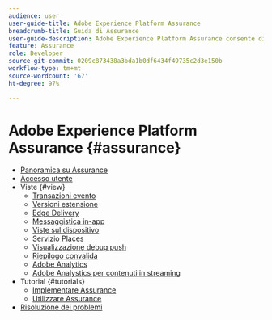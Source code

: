 ```yaml
---
audience: user
user-guide-title: Adobe Experience Platform Assurance
breadcrumb-title: Guida di Assurance
user-guide-description: Adobe Experience Platform Assurance consente di controllare, provare, simulare e convalidare il modo in cui raccogli i dati o distribuisci le esperienze all’interno delle tue applicazioni mobili.
feature: Assurance
role: Developer
source-git-commit: 0209c873438a3bda1b0df6434f49735c2d3e150b
workflow-type: tm+mt
source-wordcount: '67'
ht-degree: 97%

---
```



# Adobe Experience Platform Assurance {#assurance}

- [Panoramica su Assurance](./home.md)
- [Accesso utente](./user-access.md)
- Viste {#view}
   - [Transazioni evento](./views/event-transactions.md)
   - [Versioni estensione](./views/extension-versions.md)
   - [Edge Delivery](./views/edge-delivery.md)
   - [Messaggistica in-app](./views/in-app-messaging.md)
   - [Viste sul dispositivo](./views/on-device-views.md)
   - [Servizio Places](./views/places-service.md)
   - [Visualizzazione debug push](./views/push-debug-view.md)
   - [Riepilogo convalida](./views/validation-summary.md)
   - [Adobe Analytics](./views/adobe-analytics.md)
   - [Adobe Analystics per contenuti in streaming](./views/adobe-analytics-streaming-media.md)
- Tutorial {#tutorials}
   - [Implementare Assurance](./tutorials/implement-assurance.md)
   - [Utilizzare Assurance](./tutorials/using-assurance.md)
- [Risoluzione dei problemi](./troubleshooting.md)
